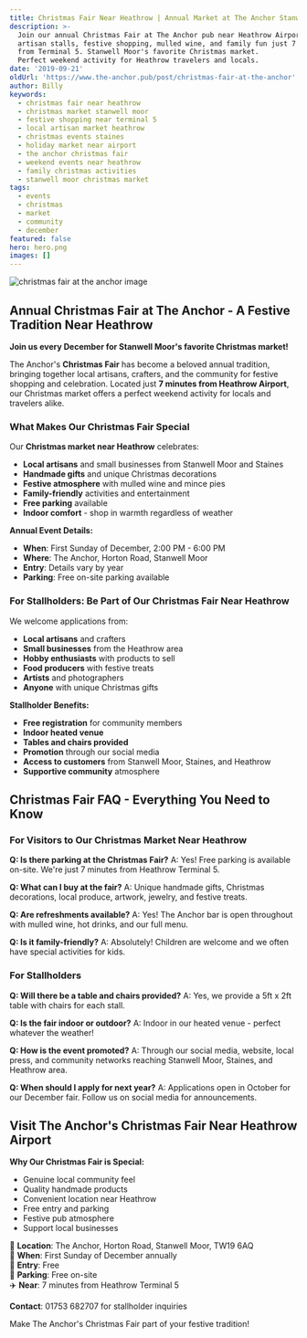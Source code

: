 ```yaml
---
title: Christmas Fair Near Heathrow | Annual Market at The Anchor Stanwell Moor
description: >-
  Join our annual Christmas Fair at The Anchor pub near Heathrow Airport. Local
  artisan stalls, festive shopping, mulled wine, and family fun just 7 minutes
  from Terminal 5. Stanwell Moor's favorite Christmas market.
  Perfect weekend activity for Heathrow travelers and locals.
date: '2019-09-21'
oldUrl: 'https://www.the-anchor.pub/post/christmas-fair-at-the-anchor'
author: Billy
keywords:
  - christmas fair near heathrow
  - christmas market stanwell moor
  - festive shopping near terminal 5
  - local artisan market heathrow
  - christmas events staines
  - holiday market near airport
  - the anchor christmas fair
  - weekend events near heathrow
  - family christmas activities
  - stanwell moor christmas market
tags:
  - events
  - christmas
  - market
  - community
  - december
featured: false
hero: hero.png
images: []
---
```


  

![christmas fair at the anchor image](/content/blog/christmas-fair-at-the-anchor/hero.png)

## Annual Christmas Fair at The Anchor - A Festive Tradition Near Heathrow

**Join us every December for Stanwell Moor's favorite Christmas market!**

The Anchor's **Christmas Fair** has become a beloved annual tradition, bringing together local artisans, crafters, and the community for festive shopping and celebration. Located just **7 minutes from Heathrow Airport**, our Christmas market offers a perfect weekend activity for locals and travelers alike.

### What Makes Our Christmas Fair Special

Our **Christmas market near Heathrow** celebrates:
- **Local artisans** and small businesses from Stanwell Moor and Staines
- **Handmade gifts** and unique Christmas decorations
- **Festive atmosphere** with mulled wine and mince pies
- **Family-friendly** activities and entertainment
- **Free parking** available
- **Indoor comfort** - shop in warmth regardless of weather

**Annual Event Details:**
- **When**: First Sunday of December, 2:00 PM - 6:00 PM
- **Where**: The Anchor, Horton Road, Stanwell Moor
- **Entry**: Details vary by year
- **Parking**: Free on-site parking available

  

### For Stallholders: Be Part of Our Christmas Fair Near Heathrow

We welcome applications from:
- **Local artisans** and crafters
- **Small businesses** from the Heathrow area
- **Hobby enthusiasts** with products to sell
- **Food producers** with festive treats
- **Artists** and photographers
- **Anyone** with unique Christmas gifts

**Stallholder Benefits:**
- **Free registration** for community members
- **Indoor heated venue** 
- **Tables and chairs provided**
- **Promotion** through our social media
- **Access to customers** from Stanwell Moor, Staines, and Heathrow
- **Supportive community** atmosphere

  

## Christmas Fair FAQ - Everything You Need to Know

### For Visitors to Our Christmas Market Near Heathrow

**Q: Is there parking at the Christmas Fair?**
A: Yes! Free parking is available on-site. We're just 7 minutes from Heathrow Terminal 5.

**Q: What can I buy at the fair?**
A: Unique handmade gifts, Christmas decorations, local produce, artwork, jewelry, and festive treats.

**Q: Are refreshments available?**
A: Yes! The Anchor bar is open throughout with mulled wine, hot drinks, and our full menu.

**Q: Is it family-friendly?**
A: Absolutely! Children are welcome and we often have special activities for kids.

### For Stallholders

**Q: Will there be a table and chairs provided?**
A: Yes, we provide a 5ft x 2ft table with chairs for each stall.

**Q: Is the fair indoor or outdoor?**
A: Indoor in our heated venue - perfect whatever the weather!

**Q: How is the event promoted?**
A: Through our social media, website, local press, and community networks reaching Stanwell Moor, Staines, and Heathrow area.

**Q: When should I apply for next year?**
A: Applications open in October for our December fair. Follow us on social media for announcements.

## Visit The Anchor's Christmas Fair Near Heathrow Airport

**Why Our Christmas Fair is Special:**
- Genuine local community feel
- Quality handmade products
- Convenient location near Heathrow
- Free entry and parking
- Festive pub atmosphere
- Support local businesses

📍 **Location**: The Anchor, Horton Road, Stanwell Moor, TW19 6AQ  
🎄 **When**: First Sunday of December annually  
🎁 **Entry**: Free  
🚗 **Parking**: Free on-site  
✈️ **Near**: 7 minutes from Heathrow Terminal 5  

**Contact**: 01753 682707 for stallholder inquiries

Make The Anchor's Christmas Fair part of your festive tradition!
